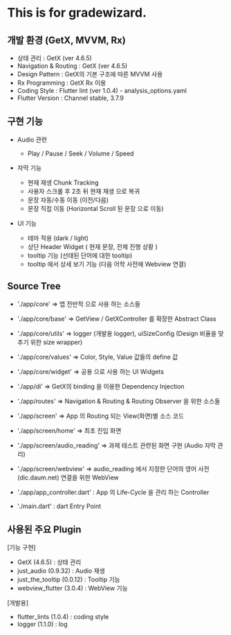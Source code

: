 
# This is for gradewizard.

## 개발 환경 (GetX, MVVM, Rx) 
- 상태 관리 : GetX (ver 4.6.5)
- Navigation & Routing : GetX (ver 4.6.5)
- Design Pattern : GetX의 기본 구조에 따른 MVVM 사용
- Rx Programming : GetX Rx 이용
- Coding Style : Flutter lint (ver 1.0.4) - analysis_options.yaml
- Flutter Version : Channel stable, 3.7.9


## 구현 기능

- Audio 관련 
  - Play / Pause / Seek / Volume / Speed
  
- 자막 기능
  - 현재 재생 Chunk Tracking
  - 사용자 스크롤 후 2초 뒤  현재 재생 으로 복귀 
  - 문장 자동/수동 이동 (이전/다음)
  - 문장 직접 이동 (Horizontal Scroll 된 문장 으로 이동)
  
- UI 기능
  - 테마 적용 (dark / light)
  - 상단 Header Widget ( 현재 문장, 전체 진행 상황 )
  - tooltip 기능 (선태된 단어에 대한 tooltip)
  - tooltip 에서 상세 보기 기능 (다음 어학 사전에 Webview 연결)


## Source Tree

- './app/core' => 앱 전반적 으로 사용 하는 소스들
- './app/core/base' => GetView / GetXController 를 확장한 Abstract Class
- './app/core/utils' => logger (개발용 logger), uiSizeConfig (Design 비율을 맞추기 위한 size wrapper) 
- './app/core/values' => Color, Style, Value 값들의 define 값
- './app/core/widget' => 공용 으로 사용 하는 UI Widgets

- './app/di' => GetX의 binding 을 이용한 Dependency Injection
- './app/routes' => Navigation & Routing & Routing Observer 을 위한 소스들  

- './app/screen' => App 의 Routing 되는 View(화면)별 소스 코드 
- './app/screen/home' => 최초 진입 화면
- './app/screen/audio_reading' => 과제 테스트 관련된 화면 구현 (Audio 자막 관리)
- './app/screen/webview' => audio_reading 에서 지정한 단어의 영어 사전(dic.daum.net) 연결을 위한 WebView

- './app/app_controller.dart' : App 의 Life-Cycle 을 관리 하는 Controller 
- './main.dart' : dart Entry Point 

## 사용된 주요 Plugin

[기능 구현]
- GetX (4.6.5) : 상태 관리
- just_audio (0.9.32) : Audio 재생
- just_the_tooltip (0.0.12) : Tooltip 기능
- webview_flutter (3.0.4) : WebView 기능

[개발용]
- flutter_lints (1.0.4) : coding style
- logger (1.1.0) : log 